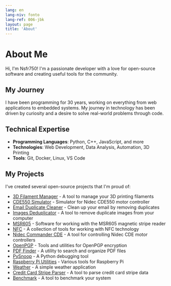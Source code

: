 ```yaml
---
lang: en
lang-niv: fonto
lang-ref: 006-jbk
layout: page
title: 'About'
---
```



# About Me

Hi, I'm Nsfr750! I'm a passionate developer with a love for open-source software and creating useful tools for the community.

## My Journey

I have been programming for 30 years, working on everything from web applications to embedded systems. My journey in technology has been driven by curiosity and a desire to solve real-world problems through code.

## Technical Expertise

- **Programming Languages**: Python, C++, JavaScript, and more
- **Technologies**: Web Development, Data Analysis, Automation, 3D Printing
- **Tools**: Git, Docker, Linux, VS Code

## My Projects

I've created several open-source projects that I'm proud of:

- [3D Filament Manager](https://github.com/Nsfr750/3D_Filament_Manager) - A tool to manage your 3D printing filaments
- [CDE550 Simulator](https://github.com/Nsfr750/CDE550-sim) - Simulator for Nidec CDE550 motor controller
- [Email Duplicate Cleaner](https://github.com/Nsfr750/EmailDuplicateCleaner) - Clean up your email by removing duplicates
- [Images Deduplicator](https://github.com/Nsfr750/Images-Deduplicator) - A tool to remove duplicate images from your computer
- [MSR605](https://github.com/Nsfr750/MSR605) - Software for working with the MSR605 magnetic stripe reader
- [NFC](https://github.com/Nsfr750/NFC) - A collection of tools for working with NFC technology
- [Nidec Commander CDE](https://github.com/Nsfr750/Nidec_CommanderCDE) - A tool for controlling Nidec CDE motor controllers
- [OpenPGP](https://github.com/Nsfr750/OpenPGP) - Tools and utilities for OpenPGP encryption
- [PDF Finder](https://github.com/Nsfr750/PDF_Finder) - A utility to search and organize PDF files
- [PySnoop](https://github.com/Nsfr750/PySnoop) - A Python debugging tool
- [Raspberry Pi Utilities](https://github.com/Nsfr750/raspy_utility) - Various tools for Raspberry Pi
- [Weather](https://github.com/Nsfr750/weather) - A simple weather application
- [Credit Card Stripe Parser](https://github.com/Nsfr750/credit_card_stripe_parser) - A tool to parse credit card stripe data
- [Benchmark](https://github.com/Nsfr750/benchmark) - A tool to benchmark your system